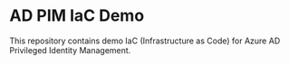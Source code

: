 # AD PIM IaC Demo

This repository contains demo IaC (Infrastructure as Code) for Azure AD Privileged Identity Management.
